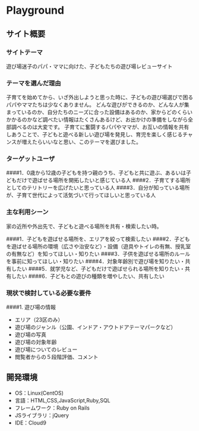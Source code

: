 # Playground

## サイト概要
### サイトテーマ
遊び場迷子のパパ・ママに向けた、子どもたちの遊び場レビューサイト

### テーマを選んだ理由
子育てを始めてから、いざ外出しようと思った時に、子どもの遊び場選びで困るパパやママたちは少なくありません。
どんな遊びができるのか、どんな人が集まっているのか、自分たちのニーズに合った設備はあるのか、家からどのくらいかかるのかなど調べたい情報はたくさんあるけど、お出かけの準備をしながら全部調べるのは大変です。
子育てに奮闘するパパやママが、お互いの情報を共有しあうことで、子どもと遊べる新しい遊び場を発見し、育児を楽しく感じるチャンスが増えたらいいなと思い、このテーマを選びました。

### ターゲットユーザ
####1．0歳から12歳の子どもを持つ親のうち、子どもと共に遊ぶ、あるいは子どもだけで遊ばせる場所を開拓したいと感じている人
####2．子育てする場所としてのテリトリーを広げたいと思っている人
####3．自分が知っている場所が、子育て世代によって活気づいて行ってほしいと思っている人


### 主な利用シーン
家の近所や外出先で、子どもと遊べる場所を共有・検索したい時。

####1．子どもを遊ばせる場所を、エリアを絞って検索したい
####2．子どもを遊ばせる場所の環境（広さや治安など）・設備（遊具やトイレの有無、授乳室の有無など）を知ってほしい・知りたい
####3．子供を遊ばせる場所のルールを事前に知ってほしい・知りたい
####4．対象年齢別で遊び場を知りたい・共有したい
####5．就学児など、子どもだけで遊ばせられる場所を知りたい・共有したい
####6．子どもとの遊びの種類を増やしたい、共有したい

### 現状で検討している必要な要件
 ####1. 遊び場の情報
 - エリア（23区のみ）
  - 遊び場のジャンル（公園、インドア・アウトドアテーマパークなど）
 - 遊び場の写真
 - 遊び場の対象年齢
 - 遊び場についてのレビュー
 - 閲覧者からの５段階評価、コメント



## 開発環境
- OS：Linux(CentOS)
- 言語：HTML,CSS,JavaScript,Ruby,SQL
- フレームワーク：Ruby on Rails
- JSライブラリ：jQuery
- IDE：Cloud9
